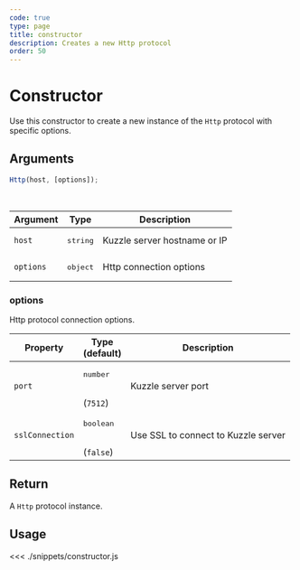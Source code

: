 ```yaml
---
code: true
type: page
title: constructor
description: Creates a new Http protocol
order: 50
---
```


# Constructor

Use this constructor to create a new instance of the `Http` protocol with specific options.

## Arguments

```js
Http(host, [options]);
```

<br/>

| Argument  | Type              | Description                  |
| --------- | ----------------- | ---------------------------- |
| `host`    | <pre>string</pre> | Kuzzle server hostname or IP |
| `options` | <pre>object</pre> | Http connection options      |

### options

Http protocol connection options.

| Property        | Type<br/>(default)               | Description                         |
| --------------- | -------------------------------- | ----------------------------------- |
| `port`          | <pre>number</pre><br/>(`7512`)   | Kuzzle server port                  |
| `sslConnection` | <pre>boolean</pre><br/>(`false`) | Use SSL to connect to Kuzzle server |

## Return

A `Http` protocol instance.

## Usage

<<< ./snippets/constructor.js
